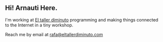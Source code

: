 ## Hi! Arnauti Here.
I'm working at [El taller diminuto](https://eltallerdiminuto.com) programming and making things connected to the Internet in a tiny workshop.

Reach me by email at rafa@eltallerdiminuto.com



<!---
arnauti/arnauti is a ✨ special ✨ repository because its `README.md` (this file) appears on your GitHub profile.
You can click the Preview link to take a look at your changes.
--->
